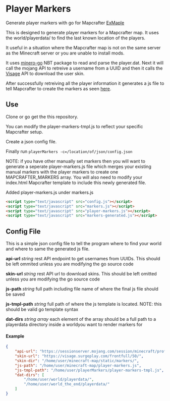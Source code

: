 # Player Markers
Generate player markers with go for Mapcrafter
[ExMaple](https://gregpechiro.github.io/playerMarkers/#exmaple3d/0/6/-263/115/64)

This is designed to generate player markers for a Mapcrafter map. It uses the world/playerdata/ to find the last known location of the players.

It useful in  a situation where the Mapcrafter map is not on the same server as the Minecraft server or you are unable to install mods.

It uses [minero-go](https://github.com/minero/minero-go/tree/master/proto/nbt) NBT package to read and parse the player.dat. 
Next it will call the mojang API to retreive a username from a UUID and then it calls the [Visage](https://visage.surgeplay.com/index.html) API to download the user skin.

After successfully retreiving all the player information it generates a js file to tell Mapcrafter to create the markers as seen [here](https://docs.mapcrafter.org/builds/stable/markers.html#manually-specifying-markers).

## Use
Clone or go get the this repository.

You can modify the player-markers-tmpl.js to reflect your specific Mapcrafter setup.

Create a json config file.

Finally run `playerMarkers -c=/location/of/json/config.json`

NOTE: if you have other manually set markers then you will want to generate a seperate player-markers.js 
file which merges your existing manual markers with the player markers to create one MAPCRAFTER_MARKERS array.
You will also need to modify your index.html Mapcrafter template to include this newly generated file.

Added player-markers.js under markers.js

```html
<script type="text/javascript" src="config.js"></script>
<script type="text/javascript" src="markers.js"></script>
<script type="text/javascript" src="player-markers.js"></script>
<script type="text/javascript" src="markers-generated.js"></script>
```

## Config File

This is a simple json config file to tell the program where to find your world and where to same the generated js file.

**api-url** *string*      rest API endpoint to get usernames from UUIDs. 
This should be left ommited unless you are modifying the go source code

**skin-url** *string*     rest API url to download skins.
This should be left omitted unless you are modifying the go source code

**js-path** *string*      full path including file name of where the final js file should be saved

**js-tmpl-path** *string* full path of where the js template is located. NOTE: this should be valid go template syntax

**dat-dirs** *string array* each element of the array should be a full path to a playerdata directory inside a worldyou want to render markers for

#### Example
```json
{
    "api-url": "https://sessionserver.mojang.com/session/minecraft/profile/",
    "skin-url": "https://visage.surgeplay.com/frontfull/50/",
    "skin-dir": "/home/user/minecraft-map/static/markers/",
    "js-path": "/home/user/minecraft-map/player-markers.js",
    "js-tmpl-path": "/home/user/playerMarkers/player-markers-tmpl.js",
    "dat-dirs": [
        "/home/user/world/playerdata/",
        "/home/user/world_the_end/playerdata/"
    ]
}
```
